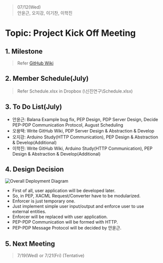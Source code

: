 > 07/12(Wed)  
안윤근, 오지강, 이기찬, 이학진

# Topic: Project Kick Off Meeting

## 1. Milestone
> Refer [GitHub Wiki](https://github.com/SELab-IoT/XACML-Server/wiki#2-milestone)

## 2. Member Schedule(July)
> Refer Schedule.xlsx in Dropbox (\신진연구\Schedule.xlsx)

## 3. To Do List(July)
+ 안윤근: Balana Example bug fix, PEP Design, PDP Server Design, Decide PEP-PDP Communication Protocol, August Scheduling
+ 오용택: Write GitHub Wiki, PDP Server Design & Abstraction & Develop
+ 오지강: Arduino Study(HTTP Communication), PEP Design & Abstraction & Develop(Additional)
+ 이학진: Write GitHub Wiki, Arduino Study(HTTP Communication), PEP Design & Abstraction & Develop(Additional)

## 4. Design Decision
![Overall Deployment Diagram](https://github.com/SELab-IoT/XACML-Server/blob/document/Diagrams/Deployment%20Diagram/overall.png?raw=true)
+ First of all, user application will be developed later.
+ So, in PEP, XACML Request/Converter have to be modularized.
+ Enforcer is just temporary one. 
+ Just implement simple user input/output and enforce user to use external entities.
+ Enforcer will be replaced with user application.
+ PEP-PDP Communication will be formed with HTTP.
+ PEP-PDP Message Protocol will be decided by 안윤근.

## 5. Next Meeting
> 7/19(Wed) or 7/21(Fri) (Tentative)
